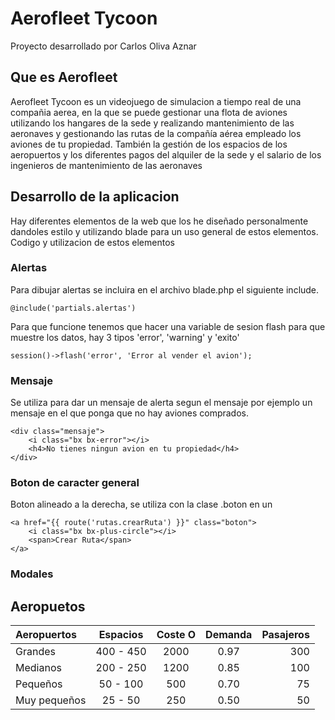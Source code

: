# Aerofleet Tycoon

Proyecto desarrollado por Carlos Oliva Aznar

## Que es Aerofleet

Aerofleet Tycoon es un videojuego de simulacion a tiempo real de una compañia aerea, en la que se puede gestionar una flota de aviones utilizando los hangares de la sede y realizando mantenimiento de las aeronaves y gestionando las rutas de la compañía aérea empleado los aviones de tu propiedad. También la gestión de los espacios de los aeropuertos y los diferentes
pagos del alquiler de la sede y el salario de los ingenieros de mantenimiento de las aeronaves

## Desarrollo de la aplicacion

Hay diferentes elementos de la web que los he diseñado personalmente dandoles estilo y utilizando blade para un uso general de estos elementos. Codigo y utilizacion de estos elementos

### Alertas

Para dibujar alertas se incluira en el archivo blade.php el siguiente include.

```
@include('partials.alertas')
```

Para que funcione tenemos que hacer una variable de sesion flash para que muestre los datos, hay 3 tipos 'error', 'warning' y 'exito'

```
session()->flash('error', 'Error al vender el avion');
```

### Mensaje

Se utiliza para dar un mensaje de alerta segun el mensaje por ejemplo un mensaje en el que ponga que no hay aviones comprados.

```
<div class="mensaje">
    <i class="bx bx-error"></i>
    <h4>No tienes ningun avion en tu propiedad</h4>
</div>
```

### Boton de caracter general

Boton alineado a la derecha, se utiliza con la clase .boton en un <a>

```
<a href="{{ route('rutas.crearRuta') }}" class="boton">
    <i class="bx bx-plus-circle"></i>
    <span>Crear Ruta</span>
</a>
```

### Modales


## Aeropuetos

| Aeropuertos   | Espacios      | Coste O  | Demanda | Pasajeros | 
| :------------ | :----------:  | :------: | :------:| --------: |
| Grandes       |   400 - 450   | 2000     | 0.97    | 300       |
| Medianos      |   200 - 250   | 1200     | 0.85    | 100       |
| Pequeños      |   50 - 100    | 500      | 0.70    | 75        |
| Muy pequeños  |   25 - 50     | 250      | 0.50    | 50        |

